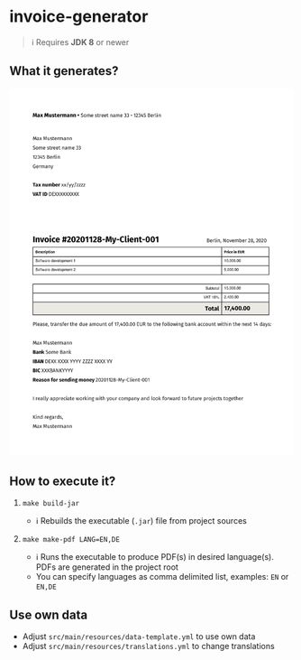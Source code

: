 # invoice-generator

> :information_source: Requires **JDK 8** or newer

## What it generates?

![Generated PDF](/pdf.png)

## How to execute it?

1. `make build-jar`
    
    * :information_source: Rebuilds the executable (`.jar`) file from project sources
2. `make make-pdf LANG=EN,DE`
    
    * :information_source: Runs the executable to produce PDF(s) in desired language(s). PDFs are generated in the project root
    * You can specify languages as comma delimited list, examples: `EN` or `EN,DE`
    
## Use own data

* Adjust `src/main/resources/data-template.yml` to use own data
* Adjust `src/main/resources/translations.yml` to change translations